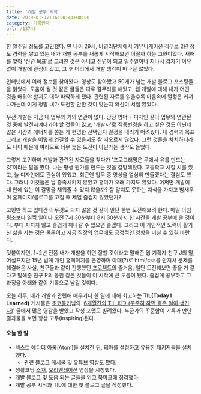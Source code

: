 ```yaml
---
title: '개발 공부 시작'
date: 2019-01-12T16:50:41+00:00
category: 기록한다
url: /13748
---
```


한 일주일 정도를 고민했다. 만 나이 29세, 비영리단체에서 커뮤니케이션 직무로 2년 정도 경력을 쌓고 있는 내가 개발 공부를 새롭게 시작해보면 어떨까 하는 고민이었다. 새해를 맞아 '신년 목표'로 고려한 것은 아니고 신년이 되고 일주일이나 지나서 갑자기 이유 없이 개발에 관심이 갔고, 그 후 머리에서 개발 생각이 떠나질 않았다.

인터넷에서 여러 정보를 찾아봤다. 영상도 찾아봤고 50개가 넘는 개발 블로그 포스팅들을 읽었다. 도움이 될 것 같은 글들은 따로 갈무리를 해뒀고, 웹 개발에 대해 내가 어떤 것을 배워야 할지도 대략 파악하게 됐다. 관련된 자료를 읽을수록 마음속에 열정은 커져 나가는데 이게 정말 내가 도전할 만한 것이 맞는지 확신이 서질 않았다.

우선 개발은 지금 내 업무와 거의 연관이 없다. 당장 영어나 디자인 같이 업무와 연관된 것 중에 발전시켜나가야 할 것들이 많고, '개발자'로 직종변경을 하고 싶은 것도 아닌데 많은 시간과 에너지를 쏟는 게 현명한 선택인지 결정을 내리기 어려웠다. 내 경력과 목표 그리고 개발을 어떻게 연결할 수 있을지도 잘 떠오르지 않았다. 그런 것들을 차치하더라도 나이 때문에 여러모로 너무 늦은 도전이 아닌가는 생각도 들었다.

그렇게 고민하며 개발과 관련된 자료들을 찾다가 '프로그래밍은 무에서 유를 만드는 것'이라는 말을 봤다. 나는 평생 뭔가를 만드는 것을 갈망해왔다. 고등학교 시절 시를 썼고, 늘 디자인에도 관심이 있었고, 최근엔 업무 중 영상을 열심히 만들겠다는 결심도 했다. 그러나 이것들은 날 충족시키지 않았고 흥미가 오래 가지도 않았다. 어쩌면 개발이 내 안에 있는 이 갈망을 채워줄 수 있지 않을까? 잘 알지도 못하는 지식을 가지고 밤새우며 홈페이지/블로그를 고칠 때 제일 즐겁지 않았던가?

고민만 하고 있다간 아무것도 되지 않을 것 같아 일단 한번 도전해보려 한다. 매일 아침 평소보다 일찍 일어나 오전 7시 30분부터 8시 30분까지 한 시간을 개발 공부에 쓸 것이다. 부디 지치지 않고 즐겁게 해나갈 수 있으면 좋겠다. 그리고 이 개인적인 노력이 활기찬 삶을 사는 것은 물론이고 지금 직장의 업무에도 긍정적인 영향을 미칠 수 있길 바란다.

덧붙이자면, 1~2년 전쯤 내가 개발을 하면 잘할 것이라고 말해준 웹 기획자 친구 J의 말, 어설프지만 15년 넘게 개인 홈페이지를 운영하며 야매(?)로 html/css를 만져서 문제를 해결해온 사실, 친구들과 같이 진행했던 [프로젝트](https://snpo.kr/bbs/board.php?bo_table=meetshare_prj&wr_id=88)의 즐거움, 일단 도전해보면 좋을 거 같다고 말해준 친구 P의 응원 같은 것들이 이 시작에 큰 도움이 됐다. 즐겁게 공부하고 그 과정을 아래와 같이 기록으로 남길 것이다.

오늘 하루, 내가 개발과 관련해 배우거나 한 일에 대해 회고하는 **TIL(Today I Learned)** 게시물은 <a rel="noreferrer noopener" aria-label="초코몽키 (opens in a new tab)" href="https://wayhome25.github.io" target="_blank">초코몽키</a>님의 '<a rel="noreferrer noopener" aria-label="6개월간의 TIL 회고 (꾸준히 하면 좋은 일이 생긴다) (opens in a new tab)" href="https://wayhome25.github.io/til/2017/08/14/TIL-for-6-months/" target="_blank">6개월간의 TIL 회고 (꾸준히 하면 좋은 일이 생긴다)</a>' 글에서 많은 영감을 받았고 작성 포맷도 빌려왔다. 누군가의 꾸준함이 기록과 만난 결과물을 보면 항상 고무(inspiring)된다.

#### **오늘 한 일**

- 텍스트 에디터 아톰(Atom)을 설치한 뒤, 테마를 설정하고 유용한 패키지들을 설치했다.
  - 관련 블로그 게시물 및 유튜브 영상도 봤다.
- 생활코딩 <a rel="noreferrer noopener" aria-label="소개 (opens in a new tab)" href="https://youtu.be/1ttLx9MbrCI" target="_blank">소개</a>, <a rel="noreferrer noopener" aria-label="오리엔테이션 (opens in a new tab)" href="https://youtu.be/JuD76a1wQwo" target="_blank">오리엔테이션</a> 영상을 시청했다.
- 개발 블로그 및 <a rel="noreferrer noopener" aria-label=" (opens in a new tab)" href="https://www.notion.so/dowhakim/Helpful-Articles-ac365956b3a3482a8e9663adc7203964" target="_blank">도움 되는 글</a>들을 읽고 북마크에 정리했다.
- 개발 공부 시작과 TIL에 대한 첫 블로그 글을 작성했다.
